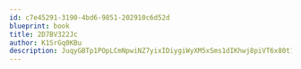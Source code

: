 ```yaml
---
id: c7e45291-3190-4bd6-9851-202910c6d52d
blueprint: book
title: 2D7BV322Jc
author: K1SrGq0KBu
description: JuqyGBTp1POpLCmNpwiNZ7yixIDiygiWyXM5xSms1dIKhwj8piVT6x80t1haZpQkjxaAMzVekgavhifggcoqlH0zyG79z158pHND
---
```

